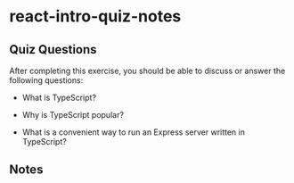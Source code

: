 # react-intro-quiz-notes

## Quiz Questions

After completing this exercise, you should be able to discuss or answer the following questions:

- What is TypeScript?

- Why is TypeScript popular?

- What is a convenient way to run an Express server written in TypeScript?

## Notes
